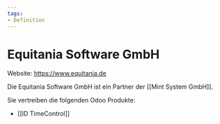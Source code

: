 ```yaml
---
tags:
- Definition
---
```

# Equitania Software GmbH

Website: <https://www.equitania.de>

Die Equitania Software GmbH ist ein Partner der [[Mint System GmbH]].

Sie vertreiben die folgenden Odoo Produkte:
* [[ID TimeControl]]